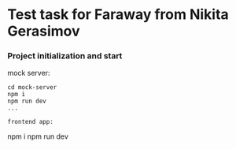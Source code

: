 # Test task for Faraway from Nikita Gerasimov


### Project initialization and start

mock server:
``` 
cd mock-server
npm i
npm run dev
...

frontend app:
```
npm i 
npm run dev
```

